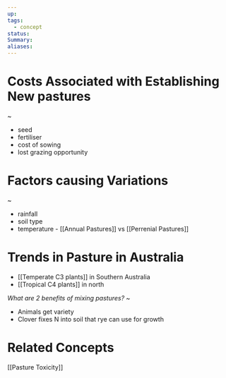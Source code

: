 ```yaml
---
up: 
tags:
  - concept
status: 
Summary:
aliases:
---
```

# Costs Associated with Establishing New pastures
~
- seed
- fertiliser
- cost of sowing
- lost grazing opportunity

# Factors causing Variations
~
- rainfall
- soil type
- temperature - [[Annual Pastures]] vs [[Perrenial Pastures]]

# Trends in Pasture in Australia
- [[Temperate C3 plants]] in Southern Australia
- [[Tropical C4 plants]] in north

*What are 2 benefits of mixing pastures?*
~
- Animals get variety
- Clover fixes N into soil that rye can use for growth

# Related Concepts
[[Pasture Toxicity]]


